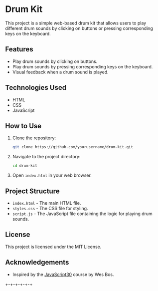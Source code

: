 # Drum Kit

This project is a simple web-based drum kit that allows users to play different drum sounds by clicking on buttons or pressing corresponding keys on the keyboard.

## Features

- Play drum sounds by clicking on buttons.
- Play drum sounds by pressing corresponding keys on the keyboard.
- Visual feedback when a drum sound is played.

## Technologies Used

- HTML
- CSS
- JavaScript

## How to Use

1. Clone the repository:
    ```bash
    git clone https://github.com/yourusername/drum-kit.git
    ```
2. Navigate to the project directory:
    ```bash
    cd drum-kit
    ```
3. Open `index.html` in your web browser.

## Project Structure

- `index.html` - The main HTML file.
- `styles.css` - The CSS file for styling.
- `script.js` - The JavaScript file containing the logic for playing drum sounds.

## License

This project is licensed under the MIT License.

## Acknowledgements

- Inspired by the [JavaScript30](https://javascript30.com/) course by Wes Bos.

+-+-+-+-+-+